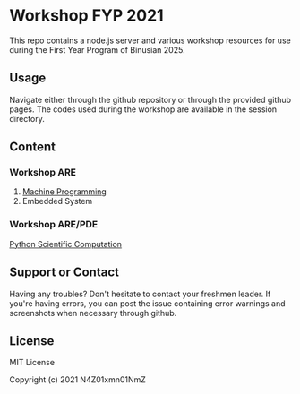 # Workshop FYP 2021

This repo contains a node.js server and various workshop resources for use during the First Year Program of Binusian 2025.

## Usage

Navigate either through the github repository or through the provided github pages. The codes used during the workshop are available in the session directory.

## Content

### Workshop ARE

1. [Machine Programming](./01-machine-programming)
2. Embedded System

### Workshop ARE/PDE

[Python Scientific Computation](./03-python-scientific-computation)

## Support or Contact

Having any troubles? Don't hesitate to contact your freshmen leader. If you're having errors, you can post the issue containing error warnings and screenshots when necessary through github.

## License

MIT License

Copyright (c) 2021 N4Z01xmn01NmZ
